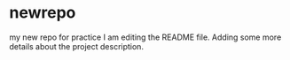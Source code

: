 # newrepo
my new repo for practice
I am editing the README file. Adding some more details about the project description.
